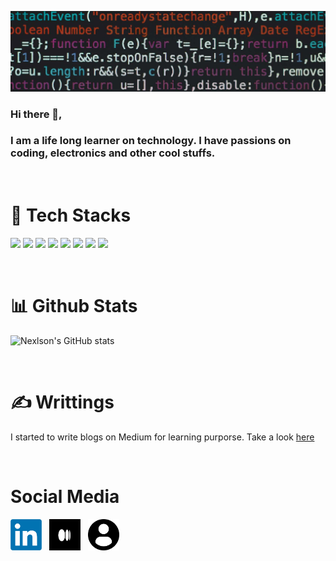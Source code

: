 ![Header](resources/codes.jpg "Header")
<br/>

### Hi there 👋, 
### I am a life long learner on technology. I have passions on coding, electronics and other cool stuffs.  

<br/>

<!-- https://shields.io/ -->
# :robot: Tech Stacks
![](https://img.shields.io/badge/OS-Linux-lightgrey)
![](https://img.shields.io/badge/Editor-VSCode-blue)
![](https://img.shields.io/badge/Code-Python-orange)
![](https://img.shields.io/badge/Code-Javascript-orange)
![](https://img.shields.io/badge/Code-Go-orange)
![](https://img.shields.io/badge/Code-Javascript-orange)
![](https://img.shields.io/badge/Code-Java-orange)
![](https://img.shields.io/badge/Code-Kotlin-orange)

<br/>

# :bar_chart: Github Stats
![Nexlson's GitHub stats](https://github-readme-stats.vercel.app/api?username=Nexlson&show_icons=true&theme=dark)

<br/>

# :writing_hand: Writtings 
I started to write blogs on Medium for learning purporse. Take a look [here](https://medium.com/@nelsonchoon)

<br/>

# Social Media
<p align='left'>
<a href="https://www.linkedin.com/in/nelson-choon-jiin-hao-b6092013b/"><img src="resources/linkedIn.jpg" alt="Linkedln" width="50" height="50"></a>&nbsp;&nbsp
<a href="https://medium.com/@nelsonchoon"><img src="resources/medium.jpg" alt="Medium" width="50" height="50"></a>&nbsp;&nbsp
<a href=""><img src="resources/portfolio.jpg" alt="Portfolo" width="50" height="50"></a>&nbsp;&nbsp
</p>
